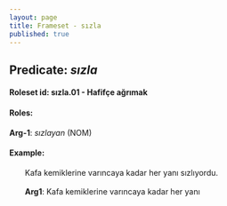 ```yaml
---
layout: page
title: Frameset - sızla
published: true
---
```

<h2>Predicate: <i>sızla</i></h2>
<h4>Roleset id: sızla.01 - Hafifçe ağrımak<br>
<h4>Roles:</h4>
<b>Arg-1</b>: <i>sızlayan</i>  (NOM) <br>
<h4>Example:</h4>
&emsp;&emsp;Kafa kemiklerine varıncaya kadar her yanı sızlıyordu.<br><br>
&emsp;&emsp;<b>Arg1</b>:  Kafa kemiklerine varıncaya kadar her yanı<br>

